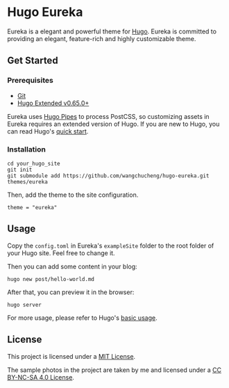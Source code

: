 # Hugo Eureka

Eureka is a elegant and powerful theme for [Hugo](https://gohugo.io/). Eureka is committed to providing an elegant, feature-rich and highly customizable theme.

## Get Started

### Prerequisites

-   [Git](https://git-scm.com/)
-   [Hugo Extended v0.65.0+](https://gohugo.io/getting-started/installing/)

Eureka uses [Hugo Pipes](https://gohugo.io/hugo-pipes/introduction/) to process PostCSS, so customizing assets in Eureka requires an extended version of Hugo. If you are new to Hugo, you can read Hugo's [quick start](https://gohugo.io/getting-started/quick-start/).

### Installation

```shell
cd your_hugo_site
git init
git submodule add https://github.com/wangchucheng/hugo-eureka.git themes/eureka
```

Then, add the theme to the site configuration.

```
theme = "eureka"
```

## Usage

Copy the `config.toml` in Eureka's `exampleSite` folder to the root folder of your Hugo site. Feel free to change it.

Then you can add some content in your blog:

```shell
hugo new post/hello-world.md
```

After that, you can preview it in the browser:

```shell
hugo server
```

For more usage, please refer to Hugo's [basic usage](https://gohugo.io/getting-started/usage/).

## License

This project is licensed under a [MIT License](https://github.com/wangchucheng/hugo-eureka/blob/master/LICENSE).

The sample photos in the project are taken by me and licensed under a [CC BY-NC-SA 4.0 License](https://creativecommons.org/licenses/by-nc-sa/4.0/).